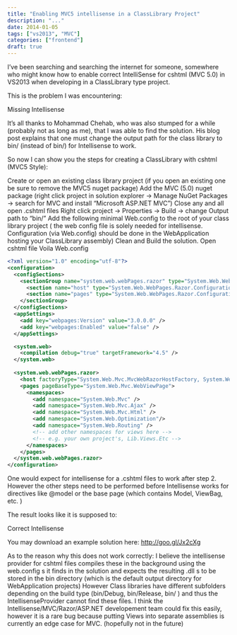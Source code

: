 ```yaml
---
title: "Enabling MVC5 intellisense in a ClassLibrary Project"
description: "..."
date: 2014-01-05
tags: ["vs2013", "MVC"]
categories: ["frontend"]
draft: true
---
```



I’ve been searching and searching the internet for someone, somewhere who might know how to enable correct IntelliSense for cshtml (MVC 5.0) in VS2013 when developing in a ClassLibrary type project.

This is the problem I was encountering:

Missing Intellisense

It’s all thanks to Mohammad Chehab, who was also stumped for a while (probably not as long as me), that I was able to find the solution.  His blog post explains that one must change the output path for the class library to bin/ (instead of bin/<release>)  for Intellisense  to work.

So now I can show you the steps for creating a ClassLibrary with cshtml (MVC5 Style):

Create or open an existing class library project (if you open an existing one be sure to remove the MVC5 nuget package)
Add the MVC (5.0) nuget package (right click project in solution explorer -> Manage NuGet Packages -> search for MVC and install “Microsoft ASP.NET MVC”)
Close any and all open .cshtml files
Right click project -> Properties -> Build -> change Output path to “bin/”
Add the following minimal Web.config to the root of your class library project ( the web config file is solely needed for intellisense. Configuration (via Web.config) should be done in the WebApplication hosting your ClassLibrary assembly)
Clean and Build the solution.
Open cshtml file
Voila
Web.config
```xml
<?xml version="1.0" encoding="utf-8"?>
<configuration>
  <configSections>
    <sectionGroup name="system.web.webPages.razor" type="System.Web.WebPages.Razor.Configuration.RazorWebSectionGroup, System.Web.WebPages.Razor, Version=3.0.0.0, Culture=neutral, PublicKeyToken=31BF3856AD364E35">
      <section name="host" type="System.Web.WebPages.Razor.Configuration.HostSection, System.Web.WebPages.Razor, Version=3.0.0.0, Culture=neutral, PublicKeyToken=31BF3856AD364E35" requirePermission="false" />
      <section name="pages" type="System.Web.WebPages.Razor.Configuration.RazorPagesSection, System.Web.WebPages.Razor, Version=3.0.0.0, Culture=neutral, PublicKeyToken=31BF3856AD364E35" requirePermission="false" />
    </sectionGroup>
  </configSections>
  <appSettings>
    <add key="webpages:Version" value="3.0.0.0" />
    <add key="webpages:Enabled" value="false" />
  </appSettings>

  <system.web>
    <compilation debug="true" targetFramework="4.5" />
  </system.web> 
  
  <system.web.webPages.razor>
    <host factoryType="System.Web.Mvc.MvcWebRazorHostFactory, System.Web.Mvc, Version=5.0.0.0, Culture=neutral, PublicKeyToken=31BF3856AD364E35" />
    <pages pageBaseType="System.Web.Mvc.WebViewPage">
      <namespaces>
        <add namespace="System.Web.Mvc" />
        <add namespace="System.Web.Mvc.Ajax" />
        <add namespace="System.Web.Mvc.Html" />
        <add namespace="System.Web.Optimization"/>
        <add namespace="System.Web.Routing" />
        <!-- add other namespaces for views here -->
        <!-- e.g. your own project's, Lib.Views.Etc -->
      </namespaces>
    </pages>
  </system.web.webPages.razor>
</configuration>
```

One would expect for intellisense for a .cshtml files to work after step 2. However the other steps need to be performed before Intellisense works for  directives like @model or the base page (which contains Model, ViewBag, etc. )

The result looks like it is supposed to:

Correct Intellisense

You may download an example solution here: http://goo.gl/Jx2cXg

As to the reason why this does not work correctly:  I believe the intellisense provider for cshtml files compiles these in the background using the web.config s it finds in the solution and expects the resulting .dll s to be stored in the bin directory (which is the default output directory for WebApplication projects) However Class libraries have different subfolders depending on the build type  (bin/Debug, bin/Release, bin/<buildtype> ) and thus the IntellisenseProvider cannot find these files.  I think the Intellisense/MVC/Razor/ASP.NET developement team could fix this easily, however it is a rare bug because putting Views into separate assemblies is currently an edge case for MVC.  (hopefully not in the future)